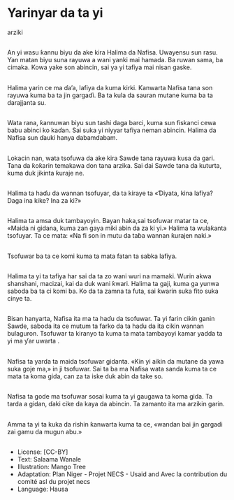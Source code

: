 # Yarinyar da ta yi
arziki

##
An yi wasu ƙannu biyu da ake kira
Halima da Nafisa. Uwayensu sun
rasu. Ƴan matan biyu suna rayuwa
a wani yanki mai hamada. Ba ruwan
sama, ba cimaka. Kowa yake son
abincin, sai ya yi tafiya mai nisan
gaske.


##
Halima yarin ce ma ɗa’a, lafiya da
kuma kirki. Ƙanwarta Nafisa tana
son rayuwa kuma ba ta jin gargaɗi.
Ba ta kula da sauran mutane kuma
ba ta darajjanta su.


##
Wata rana, ƙannuwan biyu sun tashi
daga barci, kuma sun fiskanci cewa
babu abinci ko kaɗan. Sai suka yi
niyyar tafiya neman abincin. Halima
da Nafisa sun ɗauki hanya dabamdabam.


##
Lokacin nan, wata tsofuwa da ake
kira Sawde tana rayuwa kusa da
gari. Tana da ƙoƙarin temakawa don
tana arzika. Sai dai Sawde tana da
kuturta, kuma duk jikinta ƙuraje ne.


##
Halima ta haɗu da wannan
tsofuyar, da ta kiraye ta «Ɗiyata,
kina lafiya? Daga ina kike? Ina za
ki?»


##
Halima ta amsa duk tambayoyin.
Bayan haka,sai tsofuwar matar ta
ce, «Maida ni gidana, kuma zan
gaya miki abin da za ki yi.» Halima
ta wulaƙanta tsofuyar. Ta ce mata:
«Na fi son in mutu da taɓa wannan
ƙurajen naki.»


##
Tsofuwar ba ta ce komi kuma ta
mata fatan ta sabka lafiya.


##
Halima ta yi ta tafiya har sai da ta
zo wani wuri na mamaki. Wurin
akwa shanshani, macizai, kai da
duk wani ƙwari.
Halima ta gaji, kuma ga yunwa
saboda ba ta ci komi ba.
Ko da ta zamna ta futa, sai ƙwarin
suka fito suka cinye ta.


##
Bisan hanyarta, Nafisa ita ma ta
haɗu da tsofuwar. Ta yi farin cikin
ganin Sawde, saboda ita ce mutum
ta farko da ta haɗu da ita cikin
wannan bulaguron. Tsofuwar ta
kiranyo ta kuma ta mata tambayoyi
kamar yadda ta yi ma ƴar uwarta .


##
Nafisa ta yarda ta maida tsofuwar
gidanta. «Kin yi aikin da mutane da
yawa suka goje ma,» in ji tsofuwar.
Sai ta ba ma Nafisa wata sanda
kuma ta ce mata ta koma gida, can
za ta iske duk abin da take so.


##
Nafisa ta gode ma tsofuwar sosai
kuma ta yi gaugawa ta koma gida.
Ta tarda a gidan, ɗaki cike da kaya
da abincin. Ta zamanto ita ma
arzikin garin.


##
Amma ta yi ta kuka da rishin
ƙanwarta kuma ta ce, «wandan bai
jin gargadi zai gamu da mugun
abu.»


##
* License: [CC-BY]
* Text: Salaama Wanale
* Illustration: Mango Tree
* Adaptation: Plan Niger - Projet NECS - Usaid and Avec la
contribution du comité asl du projet necs
* Language: Hausa
